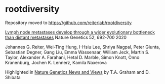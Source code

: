 # rootdiversity
Repository moved to https://github.com/reiterlab/rootdiversity

[Lymph node metastases develop through a wider evolutionary bottleneck than distant metastases](https://doi.org/10.1038/s41588-020-0633-2) 
Nature Genetics 52, 692-700 2020

Johannes G. Reiter, Wei-Ting Hung, I-Hsiu Lee, Shriya Nagpal, Peter Giunta, Sebastian Degner, Gang Liu, Emma Wassenaar, William Jeck, Martin S. Taylor, Alexander A. Farahani, Hetal D. Marble, Simon Knott, Onno Kranenburg, Jochen K. Lennerz, Kamila Naxerova

Highlighted in [Nature Genetics News and Views](http://dx.doi.org/10.1038/s41588-020-0660-z) by T.A. Graham and D. Shibata

